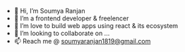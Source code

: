 - 👋 Hi, I’m Soumya Ranjan
- 👀 I’m a frontend developer & freelencer
- 🌱 I’m love to build web apps using react & its ecosystem
- 💞️ I’m looking to collaborate on ...
- 📫 Reach me @ soumyaranjan1819@gmail.com

<!---
soumyaranjan1819/soumyaranjan1819 is a ✨ special ✨ repository because its `README.md` (this file) appears on your GitHub profile.
You can click the Preview link to take a look at your changes.
--->
